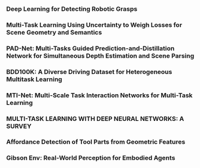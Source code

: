 ### Deep Learning for Detecting Robotic Grasps
### Multi-Task Learning Using Uncertainty to Weigh Losses for Scene Geometry and Semantics
### PAD-Net: Multi-Tasks Guided Prediction-and-Distillation Network for Simultaneous Depth Estimation and Scene Parsing
### BDD100K: A Diverse Driving Dataset for Heterogeneous Multitask Learning
### MTI-Net: Multi-Scale Task Interaction Networks for Multi-Task Learning
### MULTI-TASK LEARNING WITH DEEP NEURAL NETWORKS: A SURVEY
### Affordance Detection of Tool Parts from Geometric Features
### Gibson Env: Real-World Perception for Embodied Agents